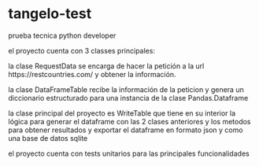# tangelo-test
prueba tecnica python developer

el proyecto cuenta con 3 classes principales:
  <p>la clase RequestData se encarga de hacer la petición a la url  https://restcountries.com/ y obtener la información.</p>
  <p>la clase DataFrameTable recibe la información de la peticion y genera un diccionario estructurado para una instancia de la clase Pandas.Dataframe</p>
  <p>la clase principal del proyecto es WriteTable que tiene en su interior la lógica para generar el dataframe con las 2 clases anteriores y los metodos 
  para obtener resultados y exportar el dataframe en formato json y como una base de datos sqlite</p>
  <p>el proyecto cuenta con tests unitarios para las principales funcionalidades</p>
